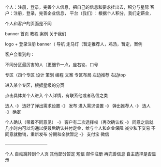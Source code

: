 个人：注册，登录，完善个人信息，把自己的信息和要求挂出去，积分与星际
客户：注册，登录，完善企业信息，
平台（我们）： 根据个人积分，我们定薪金，

个人和客户的页面是不同

banner 
首页 教程 案例 关于我们


logo + 登录注册
banner（ 导航
走马灯（暂定推荐人，鸡汤，暂定，案例


客户会看到的：

不同分区最厉害的人（更细节一点，座右铭、口号

专区（四个专区 设计 策划 编程  文案
专区布局  左边推荐 右边top

进入某个专区，根据星级的分页

点击具体某个人进入 个人详情，有联系他或者私信之类

选人 -》 选好了弹出需求设置 -》 发布
进入需求设置 -》 弹出推荐人 -》 选人 -》 确定

个人确认（带着不同意见） -》 客户有二次选择权（再次确认权 -》 同意之后就几小时内可以沟通以便最后确认并付定金，给与个人和企业保障 减少私下交易
不同意就撤销，重新发布
分期和全款暂定 -》 支付宝 微信 

 —————————— 

个人
自动跳转到个人页
其他部分暂定
短信 邮件注册 再完善信息 自主选择是否显示


